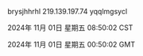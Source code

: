 brysjhhrhl 219.139.197.74 yqqlmgsycl

2024年 11月 01日 星期五 08:50:02 CST

2024年 11月 01日 星期五 00:50:02 GMT
